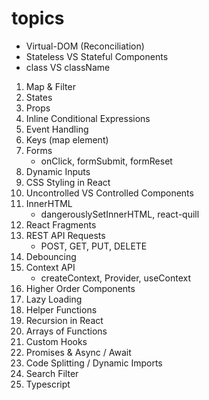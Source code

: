 # topics #

- Virtual-DOM (Reconciliation)
- Stateless VS Stateful Components
- class VS className

1. Map & Filter
2. States
3. Props
4. Inline Conditional Expressions
5. Event Handling
6. Keys (map element)
7. Forms
   - onClick, formSubmit, formReset
8. Dynamic Inputs
9. CSS Styling in React
10. Uncontrolled VS Controlled Components
11. InnerHTML
    - dangerouslySetInnerHTML, react-quill
12. React Fragments
13. REST API Requests
    - POST, GET, PUT, DELETE
14. Debouncing
15. Context API
    - createContext, Provider, useContext
16. Higher Order Components
17. Lazy Loading
18. Helper Functions
19. Recursion in React
20. Arrays of Functions
21. Custom Hooks
22. Promises & Async / Await
23. Code Splitting / Dynamic Imports
24. Search Filter
25. Typescript
